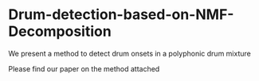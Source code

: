 # Drum-detection-based-on-NMF-Decomposition
We present a method to detect drum onsets in a polyphonic drum mixture

Please find our paper on the method attached
